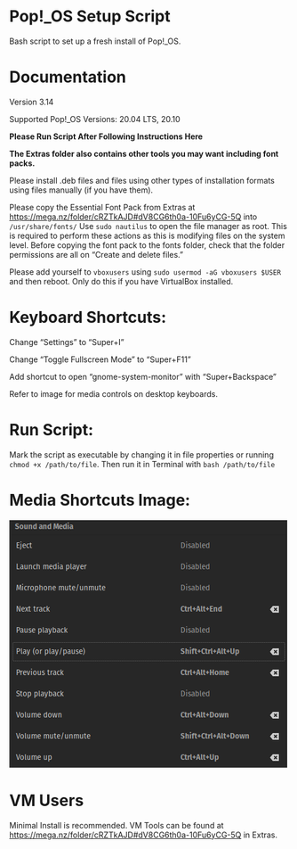 # Pop!_OS Setup Script
Bash script to set up a fresh install of Pop!_OS.


# Documentation

Version 3.14

Supported Pop!_OS Versions: 20.04 LTS, 20.10

**Please Run Script After Following Instructions Here**

**The Extras folder also contains other tools you may want including font packs.**

Please install .deb files and files using other types of installation formats using files manually (if you have them).

Please copy the Essential Font Pack from Extras at https://mega.nz/folder/cRZTkAJD#dV8CG6th0a-10Fu6yCG-5Q into `/usr/share/fonts/` Use `sudo nautilus` to open the file manager as root. This is required to perform these actions as this is modifying files on the system level. Before copying the font pack to the fonts folder, check that the folder permissions are all on “Create and delete files.”

Please add yourself to `vboxusers` using `sudo usermod -aG vboxusers $USER` and then reboot. Only do this if you have VirtualBox installed.


# Keyboard Shortcuts:

Change “Settings” to “Super+I”

Change “Toggle Fullscreen Mode” to “Super+F11”

Add shortcut to open “gnome-system-monitor” with “Super+Backspace”

Refer to image for media controls on desktop keyboards.


# Run Script:

Mark the script as executable by changing it in file properties or running `chmod +x /path/to/file`. Then run it in Terminal with `bash /path/to/file`


# Media Shortcuts Image:
![Error](https://raw.githubusercontent.com/TechnologyMan101/pop-os-setup-script/master/Media_Shortcuts_Desktop_Pop.png)


# VM Users

Minimal Install is recommended. VM Tools can be found at  https://mega.nz/folder/cRZTkAJD#dV8CG6th0a-10Fu6yCG-5Q in Extras.
